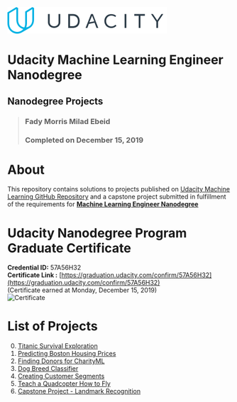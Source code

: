 ![Udacity Logo](./projects/p6_capstone-project_landmark-recognition/docs/img/udacity_logo.svg)

# Udacity Machine Learning Engineer Nanodegree
## Nanodegree Projects

> ### Fady Morris Milad Ebeid  
> ### Completed on December 15, 2019


# About

This repository contains solutions to projects published on [Udacity Machine Learning GitHub Repository](https://github.com/udacity/machine-learning) and a capstone project submitted in fulfillment of the requirements for [**Machine Learning Engineer Nanodegree**](https://www.udacity.com/course/machine-learning-engineer-nanodegree--nd009t) 


# Udacity Nanodegree Program Graduate Certificate
**Credential ID:** 57A56H32  
**Certificate Link :** [https://graduation.udacity.com/confirm/57A56H32](https://graduation.udacity.com/confirm/57A56H32)  
(Certificate earned at Monday, December 15, 2019)  
![Certificate](https://s3-us-west-2.amazonaws.com/udacity-printer/production/certificates/a010e1e1-a8f5-43e3-a352-5898b7ad1ef0.svg)

# List of Projects

0. [Titanic Survival Exploration](projects/p0_titanic_survival_exploration)
1. [Predicting Boston Housing Prices](projects/p1_boston_housing)
2. [Finding Donors for CharityML](projects/p2_finding_donors)
3. [Dog Breed Classifier](projects/p3_dog-project)
4. [Creating Customer Segments](projects/p4_customer_segments)
5. [Teach a Quadcopter How to Fly](projects/p5_RL_quadcopter-project)
6. [Capstone Project - Landmark Recognition](projects/p6_capstone-project_landmark-recognition)
